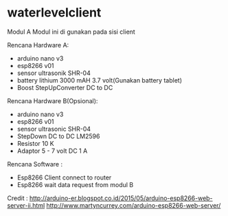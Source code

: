 # waterlevelclient

Modul A
Modul ini di gunakan pada sisi client

Rencana Hardware A:
- arduino nano v3
- esp8266 v01
- sensor ultrasonik SHR-04
- battery lithium 3000 mAH 3.7 volt(Gunakan battery tablet)
- Boost StepUpConverter DC to DC 

Rencana Hardware B(Opsional):
- arduino nano v3
- esp8266 v01
- sensor ultrasonic SHR-04
- StepDown DC to DC LM2596
- Resistor 10 K
- Adaptor 5 - 7 volt DC 1 A

Rencana Software :
- Esp8266 Client connect to router 
- Esp8266 wait data request from modul B



      
Credit :
http://arduino-er.blogspot.co.id/2015/05/arduino-esp8266-web-server-ii.html
http://www.martyncurrey.com/arduino-esp8266-web-server/
